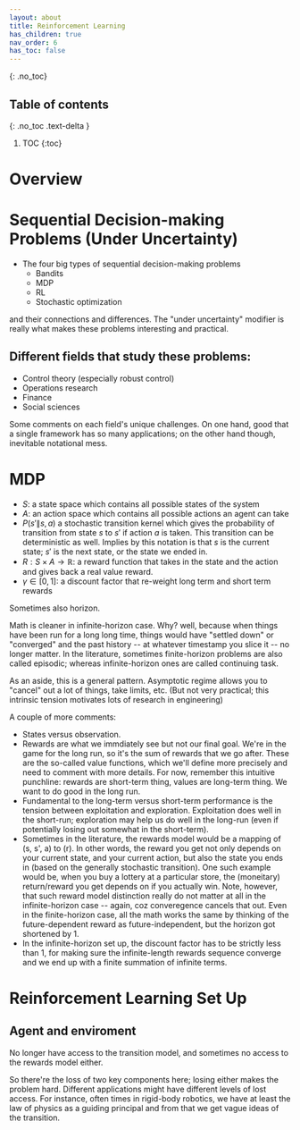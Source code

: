 ```yaml
---
layout: about
title: Reinforcement Learning
has_children: true
nav_order: 6
has_toc: false
---
```


{: .no_toc}
## Table of contents
{: .no_toc .text-delta }

1. TOC
{:toc}

# Overview
# Sequential Decision-making Problems (Under Uncertainty)
- The four big types of sequential decision-making problems
    - Bandits
    - MDP
    - RL
    - Stochastic optimization

and their connections and differences. The "under uncertainty" modifier is really what makes these problems interesting and practical.

## Different fields that study these problems:

- Control theory (especially robust control)
- Operations research
- Finance
- Social sciences

Some comments on each field's unique challenges. On one hand, good that a single framework has so many applications; on the other hand though, inevitable notational mess.


# MDP

- $S$: a state space which contains all possible states of the system
- $A$: an action space which contains all possible actions an agent can take
- $P(s'\|s,a)$ a stochastic transition kernel which gives the probability of transition from state $s$ to $s'$ if action $a$ is taken. This transition can be deterministic as well. Implies by this notation is that $s$ is the current state; $s'$ is the next state, or the state we ended in.
- $R: S \times A \to \mathbb{R}$: a reward function that takes in the state and the action and gives back a real value reward.
- $\gamma \in [0,1]$: a discount factor that re-weight long term and short term rewards

Sometimes also horizon. 

Math is cleaner in infinite-horizon case. Why? well, because when things have been run for a long long time, things would have "settled down" or "converged" and the past history -- at whatever timestamp you slice it -- no longer matter.  In the literature, sometimes finite-horizon problems are also called episodic; whereas infinite-horizon ones are called continuing task.

As an aside, this is a general pattern. Asymptotic regime allows you to "cancel" out a lot of things, take limits, etc. (But not very practical; this intrinsic tension motivates lots of research in engineering)

A couple of more comments:
- States versus observation. 
- Rewards are what we immdiately see but not our final goal. We're in the game for the long run, so it's the sum of rewards that we go after. These are the so-called value functions, which we'll define more precisely and need to comment with more details. For now, remember this intuitive punchline: rewards are short-term thing, values are long-term thing. We want to do good in the long run.
- Fundamental to the long-term versus short-term performance is the tension between exploitation and exploration.
Exploitation does well in the short-run; exploration may help us do well in the long-run (even if potentially losing out somewhat in the short-term).
- Sometimes in the literature, the rewards model would be a mapping of (s, s', a) to (r). In other words, the reward you get not only depends on your current state, and your current action, but also the state you ends in (based on the generally stochastic transition). One such example would be, when you buy a lottery at a particular store, the (moneitary) return/reward you get depends on if you actually win. Note, however, that such reward model distinction really do not matter at all in the infinite-horizon case -- again, coz converegence cancels that out. Even in the finite-horizon case, all the math works the same by thinking of the future-dependent reward as future-independent, but the horizon got shortened by 1.
- In the infinite-horizon set up, the discount factor has to be strictly less than 1, for making sure the infinite-length rewards sequence converge and we end up with a finite summation of infinite terms.

# Reinforcement Learning Set Up

## Agent and enviroment


No longer have access to the transition model, and sometimes no access to the rewards model either. 

So there're the loss of two key components here; losing either makes the problem hard. Different applications might have different levels of lost access. For instance, often times in rigid-body robotics, we have at least the law of physics as a guiding principal and from that we get vague ideas of the transition.



